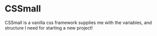 # CSSmall
CSSmall is a vanilla css framework supplies me with the variables, and structure I need for starting a new project!
